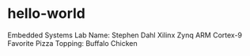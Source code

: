 # hello-world
Embedded Systems Lab
Name: Stephen Dahl
Xilinx Zynq ARM Cortex-9
Favorite Pizza Topping: Buffalo Chicken
